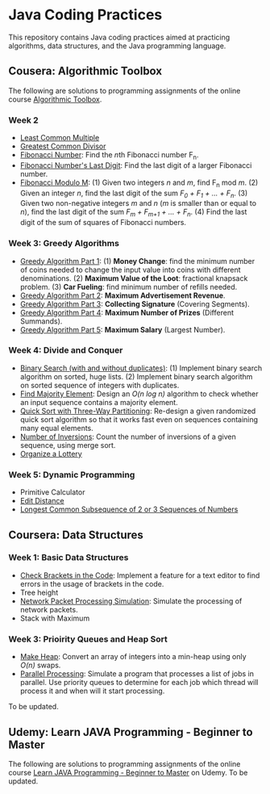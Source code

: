 # Java Coding Practices
This repository contains Java coding practices aimed at practicing algorithms, data structures, and the Java programming language.

## Cousera: Algorithmic Toolbox
The following are solutions to programming assignments of the online course [Algorithmic Toolbox](https://www.coursera.org/learn/algorithmic-toolbox).

### Week 2
- [Least Common Multiple](/practice-project/src/coursera/algorithmic/LeastCommonMultiple.java)
- [Greatest Common Divisor](/practice-project/src/coursera/algorithmic/GreatestCommonDivisor.java)
- [Fibonacci Number](/practice-project/src/coursera/algorithmic/Fibonacci.java): Find the *n*th Fibonacci number F<sub>n</sub>.
- [Fibonacci Number's Last Digit](/practice-project/src/coursera/algorithmic/FibonacciLastDigit.java): Find the last digit of a larger Fibonacci number.
- [Fibonacci Modulo M](/practice-project/src/coursera/algorithmic/FibModuloM.java): (1) Given two integers *n* and *m*, find F<sub>n</sub> mod *m*. (2) Given an integer *n*, find the last digit of the sum *F<sub>0</sub> + F<sub>1</sub> + ... + F<sub>n</sub>*. (3) Given two non-negative integers *m* and *n* (*m* is smaller than or equal to *n*), find the last digit of the sum *F<sub>m</sub> + F<sub>m+1</sub> + ... + F<sub>n</sub>*. (4) Find the last digit of the sum of squares of Fibonacci numbers.

### Week 3: Greedy Algorithms
- [Greedy Algorithm Part 1](/practice-project/src/coursera/algorithmic/GreedyAlgorithms.java): (1) **Money Change**: find the minimum number of coins needed to change the input value into coins with different denominations. (2) **Maximum Value of the Loot**: fractional knapsack problem. (3) **Car Fueling**: find minimum number of refills needed.
- [Greedy Algorithm Part 2](/practice-project/src/coursera/algorithmic/GreedyAlgorithm.java): **Maximum Advertisement Revenue**.
- [Greedy Algorithm Part 3](/practice-project/src/coursera/algorithmic/CoveringSegments.java): **Collecting Signature** (Covering Segments).
- [Greedy Algorithm Part 4](/practice-project/src/coursera/algorithmic/DifferentSummands.java): **Maximum Number of Prizes** (Different Summands).
- [Greedy Algorithm Part 5](/practice-project/src/coursera/algorithmic/LargestNumber.java): **Maximum Salary** (Largest Number).

### Week 4: Divide and Conquer
- [Binary Search (with and without duplicates)](/practice-project/src/coursera/algorithmic/BinarySearch.java): (1) Implement binary search algorithm on sorted, huge lists. (2) Implement binary search algorithm on sorted sequence of integers with duplicates.
- [Find Majority Element](/practice-project/src/coursera/algorithmic/MajorityElement.java): Design an *O(n log n)* algorithm to check whether an input sequence contains a majority element.
- [Quick Sort with Three-Way Partitioning](/practice-project/src/coursera/algorithmic/Sorting.java): Re-design a given randomized quick sort algorithm so that it works fast even on sequences containing many equal elements.
- [Number of Inversions](/practice-project/src/coursera/algorithmic/Inversions.java): Count the number of inversions of a given sequence, using merge sort.
- [Organize a Lottery](/practice-project/src/coursera/algorithmic/PointsAndSegments.java)

### Week 5: Dynamic Programming
- Primitive Calculator
- [Edit Distance](/practice-project/src/coursera/algorithmic/EditDistance.java)
- [Longest Common Subsequence of 2 or 3 Sequences of Numbers](/practice-project/src/coursera/algorithmic/LCS2.java)

## Coursera: Data Structures
### Week 1: Basic Data Structures
- [Check Brackets in the Code](/practice-project/src/coursera/ds/CheckBrackets.java): Implement a feature for a text editor to find errors in the usage of brackets in the code.
- Tree height
- [Network Packet Processing Simulation](/practice-project/src/coursera/ds/ProcessPackages.java): Simulate the processing of network packets.
- Stack with Maximum

### Week 3: Prioirity Queues and Heap Sort
- [Make Heap](/practice-project/src/coursera/ds/BuildHeap.java): Convert an array of integers into a min-heap using only *O(n)* swaps.
- [Parallel Processing](/practice-project/src/coursera/ds/JobQueue.java): Simulate a program that processes a list of jobs in parallel. Use priority queues to determine for each job which thread will process it and when will it start processing.

To be updated.

## Udemy: Learn JAVA Programming - Beginner to Master
The following are solutions to programming assignments of the online course [Learn JAVA Programming - Beginner to Master](https://www.udemy.com/course/java-se-programming/) on Udemy.
To be updated.
